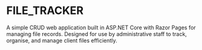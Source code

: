 # FILE_TRACKER
A simple CRUD web application built in ASP.NET Core with Razor Pages for managing file records. Designed for use by administrative staff to track, organise, and manage client files efficiently.
